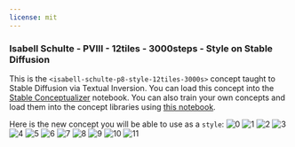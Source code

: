 ```yaml
---
license: mit
---
```

### Isabell Schulte - PVIII - 12tiles - 3000steps - Style on Stable Diffusion
This is the `<isabell-schulte-p8-style-12tiles-3000s>` concept taught to Stable Diffusion via Textual Inversion. You can load this concept into the [Stable Conceptualizer](https://colab.research.google.com/github/huggingface/notebooks/blob/main/diffusers/stable_conceptualizer_inference.ipynb) notebook. You can also train your own concepts and load them into the concept libraries using [this notebook](https://colab.research.google.com/github/huggingface/notebooks/blob/main/diffusers/sd_textual_inversion_training.ipynb).

Here is the new concept you will be able to use as a `style`:
![<isabell-schulte-p8-style-12tiles-3000s> 0](https://huggingface.co/sd-concepts-library/isabell-schulte-pviii-12tiles-3000steps-style/resolve/main/concept_images/3.jpeg)
![<isabell-schulte-p8-style-12tiles-3000s> 1](https://huggingface.co/sd-concepts-library/isabell-schulte-pviii-12tiles-3000steps-style/resolve/main/concept_images/6.jpeg)
![<isabell-schulte-p8-style-12tiles-3000s> 2](https://huggingface.co/sd-concepts-library/isabell-schulte-pviii-12tiles-3000steps-style/resolve/main/concept_images/0.jpeg)
![<isabell-schulte-p8-style-12tiles-3000s> 3](https://huggingface.co/sd-concepts-library/isabell-schulte-pviii-12tiles-3000steps-style/resolve/main/concept_images/7.jpeg)
![<isabell-schulte-p8-style-12tiles-3000s> 4](https://huggingface.co/sd-concepts-library/isabell-schulte-pviii-12tiles-3000steps-style/resolve/main/concept_images/5.jpeg)
![<isabell-schulte-p8-style-12tiles-3000s> 5](https://huggingface.co/sd-concepts-library/isabell-schulte-pviii-12tiles-3000steps-style/resolve/main/concept_images/8.jpeg)
![<isabell-schulte-p8-style-12tiles-3000s> 6](https://huggingface.co/sd-concepts-library/isabell-schulte-pviii-12tiles-3000steps-style/resolve/main/concept_images/9.jpeg)
![<isabell-schulte-p8-style-12tiles-3000s> 7](https://huggingface.co/sd-concepts-library/isabell-schulte-pviii-12tiles-3000steps-style/resolve/main/concept_images/1.jpeg)
![<isabell-schulte-p8-style-12tiles-3000s> 8](https://huggingface.co/sd-concepts-library/isabell-schulte-pviii-12tiles-3000steps-style/resolve/main/concept_images/10.jpeg)
![<isabell-schulte-p8-style-12tiles-3000s> 9](https://huggingface.co/sd-concepts-library/isabell-schulte-pviii-12tiles-3000steps-style/resolve/main/concept_images/2.jpeg)
![<isabell-schulte-p8-style-12tiles-3000s> 10](https://huggingface.co/sd-concepts-library/isabell-schulte-pviii-12tiles-3000steps-style/resolve/main/concept_images/11.jpeg)
![<isabell-schulte-p8-style-12tiles-3000s> 11](https://huggingface.co/sd-concepts-library/isabell-schulte-pviii-12tiles-3000steps-style/resolve/main/concept_images/4.jpeg)


